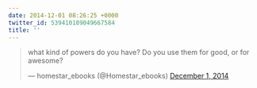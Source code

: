 ```yaml
---
date: 2014-12-01 08:26:25 +0000
twitter_id: 539410189049667584
title: ''
---
```


<blockquote class="twitter-tweet"><p lang="en" dir="ltr">what kind of powers do you have? Do you use them for good, or for awesome?</p>&mdash; homestar_ebooks (@Homestar_ebooks) <a href="https://twitter.com/Homestar_ebooks/status/539222435350867968?ref_src=twsrc%5Etfw">December 1, 2014</a></blockquote>
<script async src="https://platform.twitter.com/widgets.js" charset="utf-8"></script>
